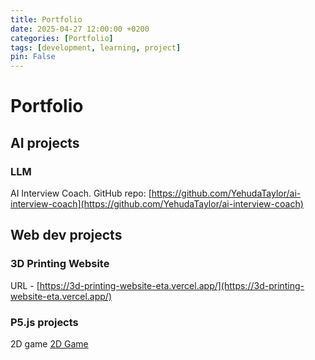 ```yaml
---
title: Portfolio
date: 2025-04-27 12:00:00 +0200
categories: [Portfolio]
tags: [development, learning, project]
pin: False
---
```


# Portfolio

## AI projects

### LLM 
AI Interview Coach.
GitHub repo: [https://github.com/YehudaTaylor/ai-interview-coach](https://github.com/YehudaTaylor/ai-interview-coach)

## Web dev projects

### 3D Printing Website
URL - [https://3d-printing-website-eta.vercel.app/](https://3d-printing-website-eta.vercel.app/)

### P5.js projects

2D game [2D Game](https://itp-1-game-project.vercel.app/)
